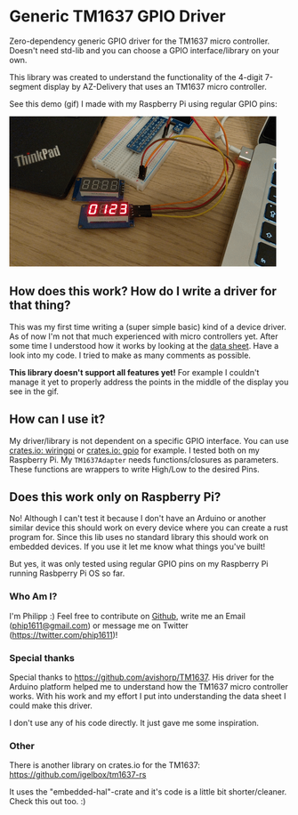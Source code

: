# Generic TM1637 GPIO Driver

Zero-dependency generic GPIO driver for the TM1637 micro controller. 
Doesn't need std-lib and you can choose a GPIO interface/library on your own.

This library was created to understand the functionality of the 4-digit 7-segment display
by AZ-Delivery that uses an TM1637 micro controller. 

See this demo (gif) I made with my Raspberry Pi using regular GPIO pins:

![gpio demonstration](az-delivery-4-digit-7-segment-tm1637.gif)
 
## How does this work? How do I write a driver for that thing?
This was my first time writing a (super simple basic) kind of a device driver.
As of now I'm not that much experienced with micro controllers yet.
After some time I understood how it works by looking at the [data sheet](https://www.mcielectronics.cl/website_MCI/static/documents/Datasheet_TM1637.pdf 
). Have a look into my code. I tried to make as many comments as possible.


**This library doesn't support all features yet!** For example I couldn't manage it yet to
properly address the points in the middle of the display you see in the gif.


## How can I use it?
My driver/library is not dependent on a specific GPIO interface.
You can use [crates.io: wiringpi](https://crates.io/crates/wiringpi) or [crates.io: gpio](https://crates.io/crates/gpio)
for example. I tested both on my Raspberry Pi. My `TM1637Adapter` needs functions/closures 
as parameters. These functions are wrappers to write High/Low to the desired Pins.

## Does this work only on Raspberry Pi?
No! Although I can't test it because I don't have an Arduino or another similar device
this should work on every device where you can create a rust program for. Since this lib
uses no standard library this should work on embedded devices. If you use it let me know
what things you've built!

But yes, it was only tested using regular GPIO pins on my Raspberry Pi running Rasbperry Pi OS so far.
 
### Who Am I?
I'm Philipp :)
Feel free to contribute on [Github](https://github.com/phip1611/generic-tm1637-gpio-driver-rust), write me an Email (phip1611@gmail.com) or
message me on Twitter (https://twitter.com/phip1611)!
 
### Special thanks
Special thanks to https://github.com/avishorp/TM1637. His driver for the Arduino platform
helped me to understand how the TM1637 micro controller works. With his work and my
effort I put into understanding the data sheet I could make this driver.

I don't use any of his code directly. It just gave me some inspiration.

### Other
There is another library on crates.io for the TM1637: https://github.com/igelbox/tm1637-rs


It uses the "embedded-hal"-crate and it's code is a little bit shorter/cleaner. Check this out too. :)
 
